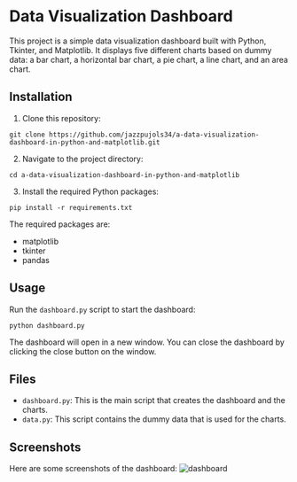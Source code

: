 # Data Visualization Dashboard

This project is a simple data visualization dashboard built with Python, Tkinter, and Matplotlib. It displays five different charts based on dummy data: a bar chart, a horizontal bar chart, a pie chart, a line chart, and an area chart.

## Installation

1. Clone this repository:

```
git clone https://github.com/jazzpujols34/a-data-visualization-dashboard-in-python-and-matplotlib.git
```

2. Navigate to the project directory:

```
cd a-data-visualization-dashboard-in-python-and-matplotlib
```

3. Install the required Python packages:

```
pip install -r requirements.txt
```

The required packages are:
- matplotlib
- tkinter
- pandas

## Usage

Run the `dashboard.py` script to start the dashboard:

```
python dashboard.py
```

The dashboard will open in a new window. You can close the dashboard by clicking the close button on the window.

## Files

- `dashboard.py`: This is the main script that creates the dashboard and the charts.
- `data.py`: This script contains the dummy data that is used for the charts.

## Screenshots

Here are some screenshots of the dashboard:
![dashboard](https://github.com/jazzpujols34/a-data-visualization-dashboard-in-python-and-matplotlib/assets/62235508/8e72297c-e9e9-4575-8894-918b611e9981)




